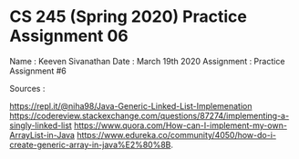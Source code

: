 # CS 245 (Spring 2020) Practice Assignment 06

Name : Keeven Sivanathan 
Date : March 19th 2020
Assignment : Practice Assignment #6 

Sources : 

https://repl.it/@niha98/Java-Generic-Linked-List-Implemenation
https://codereview.stackexchange.com/questions/87274/implementing-a-singly-linked-list
https://www.quora.com/How-can-I-implement-my-own-ArrayList-in-Java
https://www.edureka.co/community/4050/how-do-i-create-generic-array-in-java%E2%80%8B.
